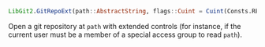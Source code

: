 ```julia
LibGit2.GitRepoExt(path::AbstractString, flags::Cuint = Cuint(Consts.REPOSITORY_OPEN_DEFAULT))
```

Open a git repository at `path` with extended controls (for instance, if the current user must be a member of a special access group to read `path`).
